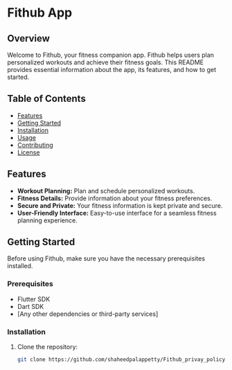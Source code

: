 # Fithub App

## Overview

Welcome to Fithub, your fitness companion app. Fithub helps users plan personalized workouts and achieve their fitness goals. This README provides essential information about the app, its features, and how to get started.

## Table of Contents

- [Features](#features)
- [Getting Started](#getting-started)
- [Installation](#installation)
- [Usage](#usage)
- [Contributing](#contributing)
- [License](#license)

## Features

- **Workout Planning:** Plan and schedule personalized workouts.
- **Fitness Details:** Provide information about your fitness preferences.
- **Secure and Private:** Your fitness information is kept private and secure.
- **User-Friendly Interface:** Easy-to-use interface for a seamless fitness planning experience.

## Getting Started

Before using Fithub, make sure you have the necessary prerequisites installed.

### Prerequisites

- Flutter SDK
- Dart SDK
- [Any other dependencies or third-party services]

### Installation

1. Clone the repository:

   ```bash
   git clone https://github.com/shaheedpalappetty/Fithub_privay_policy.git
